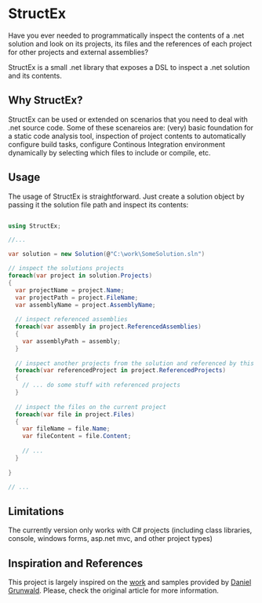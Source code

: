 StructEx
========

Have you ever needed to programmatically inspect the contents of a .net solution and look on its projects, its files and the references of each project for other projects and external assemblies? 

StructEx is a small .net library that exposes a DSL to inspect a .net solution and its contents.

## Why StructEx?

StructEx can be used or extended on scenarios that you need to deal with .net source code. Some of these scenareios are: (very) basic foundation for a static code analysis tool, inspection of project contents to automatically configure build tasks, configure Continous Integration environment dynamically by selecting which files to include or compile, etc.

## Usage

The usage of StructEx is straightforward. Just create a solution object by passing it the solution file path and inspect its contents:

```csharp

using StructEx;

//...

var solution = new Solution(@"C:\work\SomeSolution.sln")

// inspect the solutions projects
foreach(var project in solution.Projects)
{
  var projectName = project.Name;
  var projectPath = project.FileName;
  var assemblyName = project.AssemblyName;
  
  // inspect referenced assemblies
  foreach(var assembly in project.ReferencedAssemblies)
  {
    var assemblyPath = assembly;
  }
  
  // inspect another projects from the solution and referenced by this project
  foreach(var referencedProject in project.ReferencedProjects)
  {
    // ... do some stuff with referenced projects
  }
  
  // inspect the files on the current project
  foreach(var file in project.Files)
  {
    var fileName = file.Name;
    var fileContent = file.Content;
    
    // ...
  }
  
}

// ...

```

## Limitations

The currently version only works with C# projects (including class libraries, console, windows forms, asp.net mvc, and other project types)

## Inspiration and References

This project is largely inspired on the [work](http://www.codeproject.com/Articles/408663/Using-NRefactory-for-analyzing-Csharp-code) and samples provided by [Daniel Grunwald](http://www.danielgrunwald.de/). Please, check the original article for more information.
